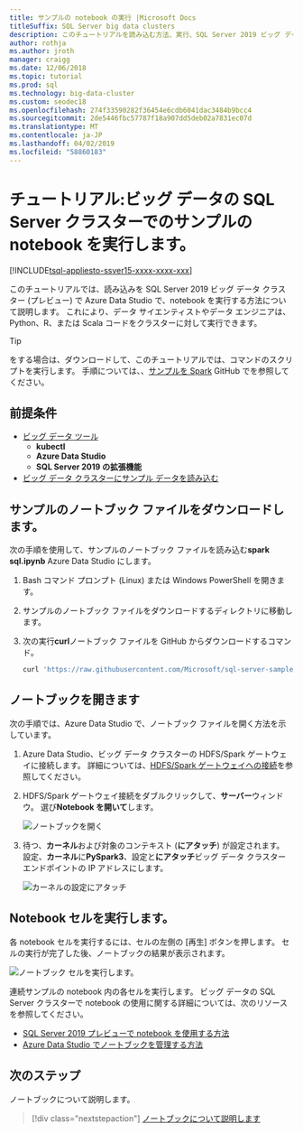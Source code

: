 ```yaml
---
title: サンプルの notebook の実行 |Microsoft Docs
titleSuffix: SQL Server big data clusters
description: このチュートリアルを読み込む方法、実行、SQL Server 2019 ビッグ データ クラスター (プレビュー) のサンプルの Spark notebook を示します。
author: rothja
ms.author: jroth
manager: craigg
ms.date: 12/06/2018
ms.topic: tutorial
ms.prod: sql
ms.technology: big-data-cluster
ms.custom: seodec18
ms.openlocfilehash: 274f33590282f36454e6cdb6041dac3484b9bcc4
ms.sourcegitcommit: 2de5446fbc57787f18a907dd5deb02a7831ec07d
ms.translationtype: MT
ms.contentlocale: ja-JP
ms.lasthandoff: 04/02/2019
ms.locfileid: "58860183"
---
```

# <a name="tutorial-run-a-sample-notebook-on-a-sql-server-big-data-cluster"></a>チュートリアル:ビッグ データの SQL Server クラスターでのサンプルの notebook を実行します。

[!INCLUDE[tsql-appliesto-ssver15-xxxx-xxxx-xxx](../includes/tsql-appliesto-ssver15-xxxx-xxxx-xxx.md)]

このチュートリアルでは、読み込みを SQL Server 2019 ビッグ データ クラスター (プレビュー) で Azure Data Studio で、notebook を実行する方法について説明します。 これにより、データ サイエンティストやデータ エンジニアは、Python、R、または Scala コードをクラスターに対して実行できます。

> [!TIP]
> をする場合は、ダウンロードして、このチュートリアルでは、コマンドのスクリプトを実行します。 手順については、、[サンプルを Spark](https://github.com/Microsoft/sql-server-samples/tree/master/samples/features/sql-big-data-cluster/spark) GitHub でを参照してください。

## <a id="prereqs"></a> 前提条件

- [ビッグ データ ツール](deploy-big-data-tools.md)
   - **kubectl**
   - **Azure Data Studio**
   - **SQL Server 2019 の拡張機能**
- [ビッグ データ クラスターにサンプル データを読み込む](tutorial-load-sample-data.md)

## <a name="download-the-sample-notebook-file"></a>サンプルのノートブック ファイルをダウンロードします。

次の手順を使用して、サンプルのノートブック ファイルを読み込む**spark sql.ipynb** Azure Data Studio にします。

1. Bash コマンド プロンプト (Linux) または Windows PowerShell を開きます。

1. サンプルのノートブック ファイルをダウンロードするディレクトリに移動します。

1. 次の実行**curl**ノートブック ファイルを GitHub からダウンロードするコマンド。

   ```bash
   curl 'https://raw.githubusercontent.com/Microsoft/sql-server-samples/master/samples/features/sql-big-data-cluster/spark/spark-sql.ipynb' -o spark-sql.ipynb
   ```

## <a name="open-the-notebook"></a>ノートブックを開きます

次の手順では、Azure Data Studio で、ノートブック ファイルを開く方法を示しています。

1. Azure Data Studio、ビッグ データ クラスターの HDFS/Spark ゲートウェイに接続します。 詳細については、[HDFS/Spark ゲートウェイへの接続](connect-to-big-data-cluster.md#hdfs)を参照してください。

1. HDFS/Spark ゲートウェイ接続をダブルクリックして、**サーバー**ウィンドウ。 選び**Notebook を開いて**します。

   ![ノートブックを開く](media/tutorial-notebook-spark/azure-data-studio-open-notebook.png)

1. 待つ、**カーネル**および対象のコンテキスト (**にアタッチ**) が設定されます。 設定、**カーネル**に**PySpark3**、設定と**にアタッチ**ビッグ データ クラスター エンドポイントの IP アドレスにします。

   ![カーネルの設定にアタッチ](media/tutorial-notebook-spark/set-kernel-and-attach-to.png)

## <a name="run-the-notebook-cells"></a>Notebook セルを実行します。

各 notebook セルを実行するには、セルの左側の [再生] ボタンを押します。 セルの実行が完了した後、ノートブックの結果が表示されます。

![ノートブック セルを実行します。](media/tutorial-notebook-spark/run-notebook-cell.png)

連続サンプルの notebook 内の各セルを実行します。 ビッグ データの SQL Server クラスターで notebook の使用に関する詳細については、次のリソースを参照してください。

- [SQL Server 2019 プレビューで notebook を使用する方法](notebooks-guidance.md)
- [Azure Data Studio でノートブックを管理する方法](notebooks-how-to-manage.md)

## <a name="next-steps"></a>次のステップ

ノートブックについて説明します。
> [!div class="nextstepaction"]
> [ノートブックについて説明します](notebooks-guidance.md)